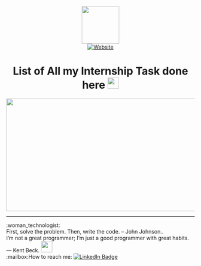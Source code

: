 <div id="header" align="center">
  <a href="https://github.com/aysh01/Interships__/tree/main/Intern">
  <img src="https://tse2.mm.bing.net/th?id=OIP.aOBXcPnUl03TH4fYQQvCYwAAAA&pid=Api" width="100"/>
  </a><br>
    <a href="https://ayssh.netlify.app">
      <img src="https://img.shields.io/badge/Website-blue?logo=dependabot" alt="Website"/>
  </a><br>
        <img src="https://komarev.com/ghpvc/?username=aysh01&style=flat-square&color=blue" alt=""/>
<h1>
  List of All my Internship Task done here
  <img src="https://media3.giphy.com/media/c2ExMWXxqQANLHhlMt/200w.webp?cid=ecf05e47m162t823poxdn26fch43qn9bxiqwjgpjsusp8c5p&ep=v1_stickers_search&rid=200w.webp&ct=s" width="30px"/>
</h1>
    <div align="center">
      <a href="https://github.com/aysh01/Interships__/tree/main/Intern"><!- To Be changed->
  <img src="https://media0.giphy.com/media/zgduo4kWRRDVK/200w.webp?cid=ecf05e47asppdhfha7ht2k4yx3ywxgeofftv5qjctf05hajk&ep=v1_gifs_search&rid=200w.webp&ct=g" width="600" height="300"/></a><br>
      <hr>
      <div align="left">
:woman_technologist: <br>First, solve the problem. Then, write the code. – John Johnson..<br>
      I’m not a great programmer; I’m just a good programmer with great habits. ― Kent Beck. <img src="https://media.giphy.com/media/WUlplcMpOCEmTGBtBW/giphy.gif" width="30"><br>
:mailbox:How to reach me: <a href="https://www.linkedin.com/in/aayush-kantak-88a7b4271?utm_source=share&utm_campaign=share_via&utm_content=profile&utm_medium=android_app">
    <img src="https://img.shields.io/badge/LinkedIn-blue?style=for-the-badge&logo=linkedin&logoColor=white" alt="LinkedIn Badge"/>
  </a><br>
      </div>
</div>
</div>

